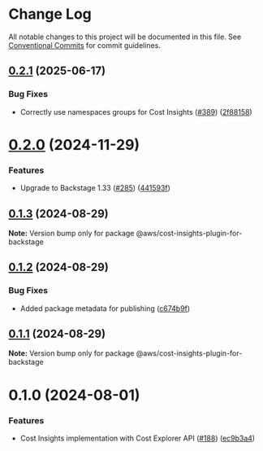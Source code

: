 # Change Log

All notable changes to this project will be documented in this file.
See [Conventional Commits](https://conventionalcommits.org) for commit guidelines.

## [0.2.1](https://github.com/awslabs/backstage-plugins-for-aws/compare/@aws/cost-insights-plugin-for-backstage@0.2.0...@aws/cost-insights-plugin-for-backstage@0.2.1) (2025-06-17)


### Bug Fixes

* Correctly use namespaces groups for Cost Insights ([#389](https://github.com/awslabs/backstage-plugins-for-aws/issues/389)) ([2f88158](https://github.com/awslabs/backstage-plugins-for-aws/commit/2f88158cdcf44021c62be96d6272c4e11b752352))





# [0.2.0](https://github.com/awslabs/backstage-plugins-for-aws/compare/@aws/cost-insights-plugin-for-backstage@0.1.3...@aws/cost-insights-plugin-for-backstage@0.2.0) (2024-11-29)


### Features

* Upgrade to Backstage 1.33 ([#285](https://github.com/awslabs/backstage-plugins-for-aws/issues/285)) ([441593f](https://github.com/awslabs/backstage-plugins-for-aws/commit/441593f59486af9e2330b935b1e92dc80a509555))





## [0.1.3](https://github.com/awslabs/backstage-plugins-for-aws/compare/@aws/cost-insights-plugin-for-backstage@0.1.2...@aws/cost-insights-plugin-for-backstage@0.1.3) (2024-08-29)

**Note:** Version bump only for package @aws/cost-insights-plugin-for-backstage





## [0.1.2](https://github.com/awslabs/backstage-plugins-for-aws/compare/@aws/cost-insights-plugin-for-backstage@0.1.1...@aws/cost-insights-plugin-for-backstage@0.1.2) (2024-08-29)


### Bug Fixes

* Added package metadata for publishing ([c674b9f](https://github.com/awslabs/backstage-plugins-for-aws/commit/c674b9fee77bd91567615f8adc4c1688da93ee3f))





## [0.1.1](https://github.com/awslabs/backstage-plugins-for-aws/compare/@aws/cost-insights-plugin-for-backstage@0.1.0...@aws/cost-insights-plugin-for-backstage@0.1.1) (2024-08-29)

**Note:** Version bump only for package @aws/cost-insights-plugin-for-backstage





# 0.1.0 (2024-08-01)


### Features

* Cost Insights implementation with Cost Explorer API ([#188](https://github.com/awslabs/backstage-plugins-for-aws/issues/188)) ([ec9b3a4](https://github.com/awslabs/backstage-plugins-for-aws/commit/ec9b3a474d157d3307054a1badeb8e60dc141de4))
